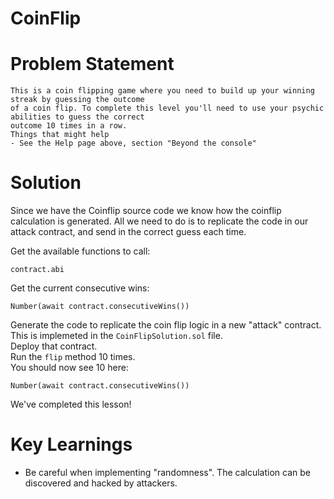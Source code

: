 # CoinFlip

# Problem Statement
```
This is a coin flipping game where you need to build up your winning streak by guessing the outcome
of a coin flip. To complete this level you'll need to use your psychic abilities to guess the correct
outcome 10 times in a row.
Things that might help
- See the Help page above, section "Beyond the console"
```

# Solution
Since we have the Coinflip source code we know how the coinflip calculation is generated. All we need
to do is to replicate the code in our attack contract, and send in the correct guess each time.

Get the available functions to call:
```
contract.abi
```
Get the current consecutive wins:
```
Number(await contract.consecutiveWins())
```
Generate the code to replicate the coin flip logic in a new "attack" contract. This is implemeted in the
`CoinFlipSolution.sol` file.<br>
Deploy that contract.<br>
Run the `flip` method 10 times.<br>
You should now see 10 here:
```
Number(await contract.consecutiveWins())
```

We've completed this lesson!

# Key Learnings
- Be careful when implementing "randomness". The calculation can be discovered and hacked by attackers.
